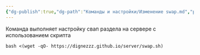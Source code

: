 ```yaml
---
{"dg-publish":true,"dg-path":"Команды и настройки/Изменение swap.md","permalink":"/komandy-i-nastrojki/izmenenie-swap/","updated":"2025-05-04T21:00:41+03:00"}
---
```


Команда выполняет настройку свап раздела на сервере с использованием скрипта
```shell
bash <(wget -qO- https://dignezzz.github.io/server/swap.sh)
```
